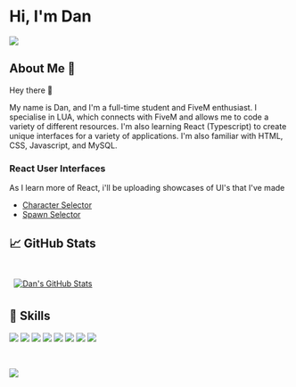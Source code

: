 # Hi, I'm Dan

<img src="https://cdn.discordapp.com/attachments/832624945309286411/1001137777917829190/githubpicture.png">

## About Me 🧑

Hey there 👋

My name is Dan, and I'm a full-time student and FiveM enthusiast. I specialise in LUA, which connects with FiveM and allows me to code a variety of different resources. I'm also learning React (Typescript) to create unique interfaces for a variety of applications. I'm also familiar with HTML, CSS, Javascript, and MySQL.

### React User Interfaces
As I learn more of React, i'll be uploading showcases of UI's that I've made
- [Character Selector](https://streamable.com/5hzwlr)
- [Spawn Selector](https://streamable.com/78wmat)

## &#x1f4c8; GitHub Stats

<br>

<a href="https://github.com/dann-5m">
  <img align="center" style="margin:0.5rem" src="https://github-readme-stats.vercel.app/api?username=dann-5m&count_private=true&show_icons=true&line_height=27&count_private=true&title_color=ffffff&text_color=c9cacc&icon_color=4AB097&bg_color=00102a" alt="Dan's GitHub Stats" />
</a>

## 💼 Skills

![](https://img.shields.io/badge/Code-LUA-informational?style=flat&logo=Lua&logoColor=white&color=00102a)
![](https://img.shields.io/badge/Code-React-informational?style=flat&logo=react&logoColor=white&color=00102a)
![](https://img.shields.io/badge/Code-MUI-informational?style=flat&logo=MUI&logoColor=white&color=00102a)
![](https://img.shields.io/badge/Code-HTML-informational?style=flat&logo=HTML5&logoColor=white&color=00102a)
![](https://img.shields.io/badge/Code-CSS-informational?style=flat&logo=CSS3&logoColor=white&color=00102a)
![](https://img.shields.io/badge/Code-JavaScript-informational?style=flat&logo=JavaScript&logoColor=white&color=00102a)
![](https://img.shields.io/badge/Code-TypeScript-informational?style=flat&logo=TypeScript&logoColor=white&color=00102a)
![](https://img.shields.io/badge/Code-MySQL-informational?style=flat&logo=MySQL&logoColor=white&color=00102a)

<br>

![](https://komarev.com/ghpvc/?username=dann-5m&color=00102a)
